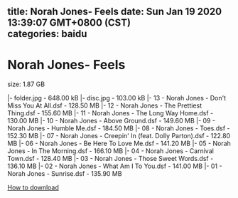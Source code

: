 
title: Norah Jones- Feels
date: Sun Jan 19 2020 13:39:07 GMT+0800 (CST)    
categories: baidu
---

# Norah Jones- Feels
size: 1.87 GB
 
 
|- folder.jpg - 648.00 kB
|- disc.jpg - 103.00 kB
|- 13 - Norah Jones - Don't Miss You At All.dsf - 128.50 MB
|- 12 - Norah Jones - The Prettiest Thing.dsf - 155.60 MB
|- 11 - Norah Jones - The Long Way Home.dsf - 130.00 MB
|- 10 - Norah Jones - Above Ground.dsf - 149.60 MB
|- 09 - Norah Jones - Humble Me.dsf - 184.50 MB
|- 08 - Norah Jones - Toes.dsf - 152.30 MB
|- 07 - Norah Jones - Creepin' In (feat. Dolly Parton).dsf - 122.80 MB
|- 06 - Norah Jones - Be Here To Love Me.dsf - 141.20 MB
|- 05 - Norah Jones - In The Morning.dsf - 166.10 MB
|- 04 - Norah Jones - Carnival Town.dsf - 128.40 MB
|- 03 - Norah Jones - Those Sweet Words.dsf - 136.10 MB
|- 02 - Norah Jones - What Am I To You.dsf - 141.00 MB
|- 01 - Norah Jones - Sunrise.dsf - 135.90 MB

[How to download](https://bpcam.bemobtrk.com/go/2ceec3aa-1ca2-46d6-b9ff-aaa5c184517c?jno=1675)